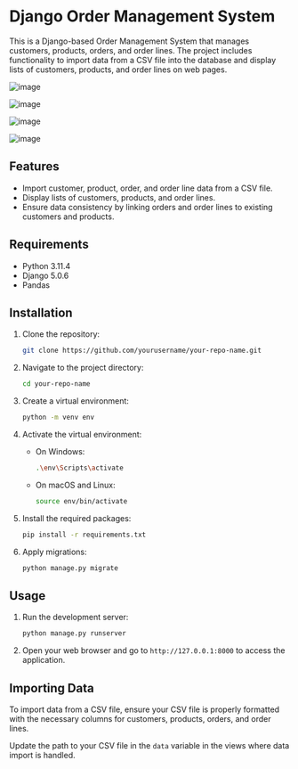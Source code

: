 # Django Order Management System

This is a Django-based Order Management System that manages customers, products, orders, and order lines. The project includes functionality to import data from a CSV file into the database and display lists of customers, products, and order lines on web pages.

![image](https://github.com/Luantrannew/Simona_web/assets/62492632/a2d8b62d-aea8-4d34-acc7-6e90e44b4172)

![image](https://github.com/Luantrannew/Simona_web/assets/62492632/20da5387-932b-41a3-b454-da285e966187)

![image](https://github.com/Luantrannew/Simona_web/assets/62492632/5e8ae6c9-f856-43f9-908d-c3f2ac7551ae)

![image](https://github.com/Luantrannew/Simona_web/assets/62492632/df2a8e56-2be1-44c1-9177-052a964ac9b9)


## Features

- Import customer, product, order, and order line data from a CSV file.
- Display lists of customers, products, and order lines.
- Ensure data consistency by linking orders and order lines to existing customers and products.

## Requirements

- Python 3.11.4
- Django 5.0.6
- Pandas

## Installation

1. Clone the repository:
    ```bash
    git clone https://github.com/yourusername/your-repo-name.git
    ```

2. Navigate to the project directory:
    ```bash
    cd your-repo-name
    ```

3. Create a virtual environment:
    ```bash
    python -m venv env
    ```

4. Activate the virtual environment:
    - On Windows:
        ```bash
        .\env\Scripts\activate
        ```
    - On macOS and Linux:
        ```bash
        source env/bin/activate
        ```

5. Install the required packages:
    ```bash
    pip install -r requirements.txt
    ```

6. Apply migrations:
    ```bash
    python manage.py migrate
    ```

## Usage

1. Run the development server:
    ```bash
    python manage.py runserver
    ```

2. Open your web browser and go to `http://127.0.0.1:8000` to access the application.

## Importing Data

To import data from a CSV file, ensure your CSV file is properly formatted with the necessary columns for customers, products, orders, and order lines.

Update the path to your CSV file in the `data` variable in the views where data import is handled.


